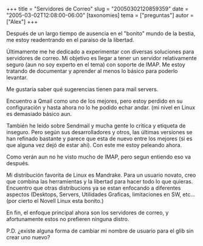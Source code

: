 +++
title = "Servidores de Correo"
slug = "20050302120859359"
date = "2005-03-02T12:08:00-06:00"
[taxonomies]
tema = ["preguntas"]
autor = ["Alex"]
+++

Después de un largo tiempo de ausencia en el &quot;bonito&quot; mundo de
la bestia, me estoy readentrando en el paraiso de la libertad.

Últimamente me he dedicado a experimentar con diversas soluciones para
servidores de correo. Mi objetivo es llegar a tener un servidor
relativamente seguro (aun no soy experto en el tema) con soporte de
IMAP. Me estoy tratando de documentar y aprender al menos lo básico para
poderlo levantar.

Me gustaria saber qué sugerencias tienen para mail servers.

<!-- more -->
Encuentro a Qmail como uno de los mejores, pero estoy perdido en su
configuración y hasta ahora no lo he podido echar andar. (mi nivel en
Linux es demasiado básico aun.

También he leido sobre Sendmail y mucha gente lo critica y etiqueta de
inseguro. Pero según sus desarrolladores y otros, las últimas versiones
se han refinado bastante y parece que esta de nuevo entre los mejores
(si es que alguna vez dejó de estar ahi). Con este me estoy peleando
ahora.

Como verán aun no he visto mucho de IMAP, pero segun entiendo eso va
después.

Mi distribución favorita de Linux es Mandrake. Para un usuario novato,
creo que combina las herramientas y la libertad para hacer todo lo que
quieras. Encuentro que otras distribucions ya se estan enfocando a
diferentes aspectos (Desktops, Servers, Utilidades Graficas,
limitaciones en SW, etc… (por cierto el Novell Linux esta bonito.)

En fin, el enfoque principal ahora son los servidores de correo, y
afortunamente estos no prefieren ninguna distro.

P.D. ¿existe alguna forma de cambiar mi nombre de usuario para el glib
sin crear uno nuevo?

